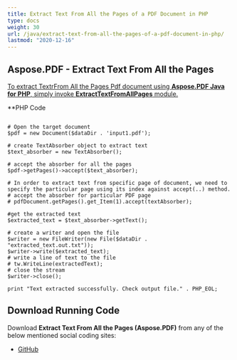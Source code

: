 ```yaml
---
title: Extract Text From All the Pages of a PDF Document in PHP
type: docs
weight: 30
url: /java/extract-text-from-all-the-pages-of-a-pdf-document-in-php/
lastmod: "2020-12-16"
---
```



## Aspose.PDF - Extract Text From All the Pages
<ins>To extract TextrFrom All the Pages Pdf document using **Aspose.PDF Java for PHP**, simply invoke **ExtractTextFromAllPages** module.

**PHP Code

```

# Open the target document
$pdf = new Document($dataDir . 'input1.pdf');

# create TextAbsorber object to extract text
$text_absorber = new TextAbsorber();

# accept the absorber for all the pages
$pdf->getPages()->accept($text_absorber);

# In order to extract text from specific page of document, we need to specify the particular page using its index against accept(..) method.
# accept the absorber for particular PDF page
# pdfDocument.getPages().get_Item(1).accept(textAbsorber);

#get the extracted text
$extracted_text = $text_absorber->getText();

# create a writer and open the file
$writer = new FileWriter(new File($dataDir . "extracted_text.out.txt"));
$writer->write($extracted_text);
# write a line of text to the file
# tw.WriteLine(extractedText);
# close the stream
$writer->close();

print "Text extracted successfully. Check output file." . PHP_EOL;

```


## Download Running Code
Download **Extract Text From All the Pages (Aspose.PDF)** from any of the below mentioned social coding sites:

- [GitHub](https://github.com/aspose-pdf/Aspose.PDF-for-Java/blob/master/Plugins/Aspose_Pdf_Java_for_PHP/src/Aspose/Pdf/WorkingWithText/ExtractTextFromAllPages.php)
